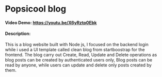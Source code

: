 # Popsicool blog
#### Video Demo:  https://youtu.be/X6yRztp0Ebk
#### Description:
This is a blog website built with Node js, I focused on the backend login while i used a UI template called clean blog from startboostrap for the frontend. 
The blog carry out Create, Read, Update and Delete operations as blog posts can be created by authenticated users only, Blog posts can be read by anyone, while users can update and delete only posts created by them.

